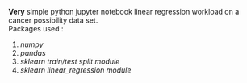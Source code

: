 **Very** simple python jupyter notebook linear regression workload on a cancer possibility data set.
<br>Packages used :<br>
 1. *numpy*
 2. *pandas* 
 3. *sklearn train/test split module* 
 4. *sklearn linear_regression module*
